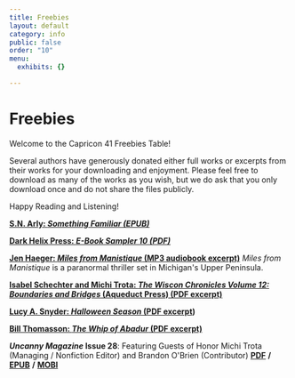 ```yaml
---
title: Freebies
layout: default
category: info
public: false
order: "10"
menu:
  exhibits: {}

---
```

# Freebies

Welcome to the Capricon 41 Freebies Table!

Several authors have generously donated either full works or excerpts from their works for your downloading and enjoyment. Please feel free to download as many of the works as you wish, but we do ask that you only download once and do not share the files publicly.

Happy Reading and Listening!

[**S.N. Arly: _Something Familiar (EPUB)_**](/assets/images/something-familiar-2nd-print-s-n-arly-1.epub)

[**Dark Helix Press: _E-Book Sampler 10 (PDF)_**](/assets/images/dark-helix-press-ebook-sampler_final.pdf)

[**Jen Haeger: _Miles from Manistique_ (MP3 audiobook excerpt)**](/assets/images/five-minute-sample_miles-from-manistique.mp3) _Miles from Manistique_ is a paranormal thriller set in Michigan's Upper Peninsula.

[**Isabel Schechter and Michi Trota: _The Wiscon Chronicles Volume 12: Boundaries and Bridges_ (Aqueduct Press) (PDF excerpt)**](/assets/images/wisconchronicles12.pdf)

[**Lucy A. Snyder: _Halloween Season_ (PDF excerpt**](/assets/images/halloween-season-excerpt.pdf)**)**

[**Bill Thomasson: _The Whip of Abadur_ (PDF excerpt)**](/assets/images/whip-of-abadur-prologue-chapter.pdf)

**_Uncanny Magazine_ Issue 28**: Featuring Guests of Honor Michi Trota (Managing / Nonfiction Editor) and Brandon O'Brien (Contributor)   [**PDF**](/assets/images/uncanny_issue_28.pdf) **/** [**EPUB**](/assets/images/uncanny_issue_28.epub) **/** [**MOBI**](/assets/images/uncanny_issue_28.mobi)